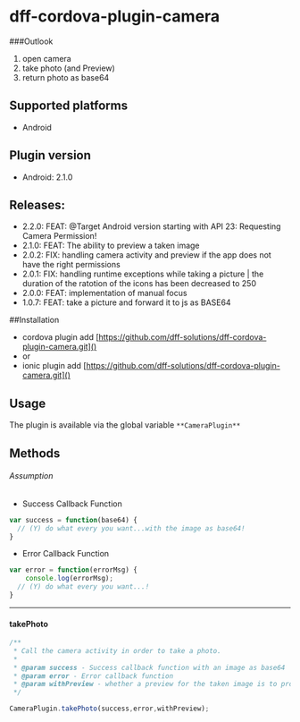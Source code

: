 # dff-cordova-plugin-camera

###Outlook
1. open camera
2. take photo (and Preview)
3. return photo as base64


## Supported platforms

- Android 

## Plugin version

- Android: 2.1.0

## Releases:
- 2.2.0: FEAT: @Target Android version starting with API 23: Requesting Camera Permission!
- 2.1.0: FEAT: The ability to preview a taken image
- 2.0.2: FIX: handling camera activity and preview if the app does not have the right permissions
- 2.0.1: FIX: handling runtime exceptions while taking a picture | the duration of the ratotion of the icons has been decreased to 250
- 2.0.0: FEAT: implementation of manual focus
- 1.0.7: FEAT: take a picture and forward it to js as BASE64

##Installation

- cordova plugin add [https://github.com/dff-solutions/dff-cordova-plugin-camera.git]()
- or
- ionic plugin add [https://github.com/dff-solutions/dff-cordova-plugin-camera.git]()

## Usage

The plugin is available via the global variable `**CameraPlugin**`


## Methods

###### Assumption

- Success Callback Function
```js
var success = function(base64) {
  // (Y) do what every you want...with the image as base64! 
}
```

- Error Callback Function
```js
var error = function(errorMsg) {
    console.log(errorMsg);
  // (Y) do what every you want...! 
}
```


----

#### takePhoto
```js
/**
 * Call the camera activity in order to take a photo.
 *
 * @param success - Success callback function with an image as base64
 * @param error - Error callback function
 * @param withPreview - whether a preview for the taken image is to provide
 */

CameraPlugin.takePhoto(success,error,withPreview);

